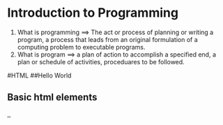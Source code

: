 # Introduction to Programming

1. What is programming ==> The act or process of planning or writing a program, a process that leads from an original formulation of a computing problem to executable programs.
2. What is program ==> a plan of action to accomplish a specified end, a plan or schedule of activities, proceduares to be followed.

#HTML
##Hello World
## Basic html elements
<html>,<head>,<title>,<body>
<div>
<h1><h2><h3>...
<input>
<button>

* Example 1: Basic html page
* Lab 1: create your own page

#Javascript
## JQuery
##Hello World in javascript

* Example 2: Say hello (text field and a button)
* Lab 2: Say hello with time





#Programming
##Variable
In computer programming, a variable or scalar is a storage location and an associated symbolic name (an identifier) which contains some known or unknown quantity or information, a value.
We can think variable as a grid on a shelf, and we can label it with a name.


Psudo code example: imagine in a small shop, you use a shelf to organize your income and bills, by the end of the day
````
first grid of the shelf is to store money earned from selling goods , give it a name "Earning"
second grid of the shelf is to store money made from vending machine:  give it a name "VendingMachine"
third grid of the to put a list of bills need to be paid, give it a name "Bills"
fourth grid is to store the money made for the past a few days, give it a name "Safe"
fifth grid has a note book which we can write number on, give it a name "Sum"

A simple program need to be run by the cashier by the end of the day is:
1. Put Earning into Safe
2. Put VendingMachine into Safe
3. Write 0 on Sum
4. For each of the bill, add the amount to Sum and write it on Sum
5. Take out "Sum" amount of money from the safe to pay bills
````
First operator "=" the assignment operator.


### Simple data types
1. Number: Numeric values
0, 1, 2, 3....
-1, -2, -3
0.1, 0.01, 0.001, -0.1 ....
It can be written as exponential form:   100 = 1e2 (means 1 * 10^2), 0.01 = 1e-2

Math operators: +-*/%, ++,--

2. String: Strings are useful for holding data that can be represented in text form.
"Hello World", 'This is a line of text", "http://www.xinchejian.com/" ...

https://developer.mozilla.org/en-US/docs/Web/JavaScript/Reference/Global_Objects/String

Common string operations:
+: "hello" + "world" gives "helloworld"
"hello".length == 5
"hello".charAt(0) == 'h'


3. Boolean: Logical value, can only be true or false
3<5 : true
2== 4: false
"hello" == "world" : false

* Example 3 and lab 3 to 
  a. use a variable to get input
  b. create a counter to count how many times the button has been clicked.
  b. display the counter with the greeting.


## Control flow
### if

if(a > b) {
  b++;
}else {
  a++;
}


### loop
for loop

while loop

do while loop



## Idea for tasks
multiplication table  ==> loop

find cube root
find prime numbers




